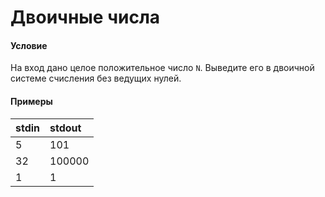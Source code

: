 # Двоичные числа

#### Условие
 
На вход дано целое положительное число `N`. Выведите его в двоичной системе счисления без ведущих нулей.

#### Примеры

stdin | stdout
:---- | :-----
5     | 101
32    | 100000
1     | 1